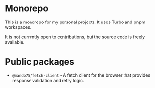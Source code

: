 # Monorepo

This is a monorepo for my personal projects. It uses Turbo and pnpm workspaces.

It is not currently open to contributions, but the source code is freely available.

# Public packages

* `@mando75/fetch-client` - A fetch client for the browser that provides response validation and retry logic. 